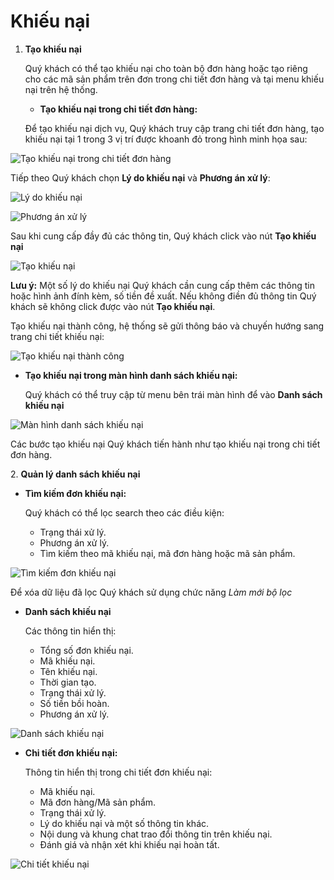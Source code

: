 # Khiếu nại

1.  **Tạo khiếu nại**

    Quý khách có thể tạo khiếu nại cho toàn bộ đơn hàng hoặc tạo riêng cho các mã sản phẩm trên đơn trong chi tiết đơn hàng và tại menu khiếu nại trên hệ thống.

    * **Tạo khiếu nại trong chi tiết đơn hàng:**

    Để tạo khiếu nại dịch vụ, Quý khách truy cập trang chi tiết đơn hàng, tạo khiếu nại tại 1 trong 3 vị trí được khoanh đỏ trong hình minh họa sau:

![Tạo khiếu nại trong chi tiết đơn hàng](https://user-images.githubusercontent.com/73226975/103335483-9ed9cd80-4aa7-11eb-9ad7-6c5ca6c26526.png)

Tiếp theo Quý khách chọn **Lý do khiếu nại** và **Phương án xử lý**:

![Lý do khiếu nại](https://user-images.githubusercontent.com/73226975/103335806-cbdab000-4aa8-11eb-981e-e112c2d07457.png)

![Phương án xử lý](https://user-images.githubusercontent.com/73226975/103335826-dc8b2600-4aa8-11eb-96e7-cee42727f614.png)

Sau khi cung cấp đầy đủ các thông tin, Quý khách click vào nút **Tạo khiếu nại**

![Tạo khiếu nại](https://user-images.githubusercontent.com/73226975/103392322-c97f6100-4b4f-11eb-83b9-17bfa3b97c26.png)

**Lưu ý:** Một số lý do khiếu nại Quý khách cần cung cấp thêm các thông tin hoặc hình ảnh đính kèm, số tiền đề xuất. Nếu không điền đủ thông tin Quý khách sẽ không click được vào nút **Tạo khiếu nại**.

Tạo khiếu nại thành công, hệ thống sẽ gửi thông báo và chuyến hướng sang trang chi tiết khiếu nại:

![Tạo khiếu nại thành công](https://user-images.githubusercontent.com/73226975/103392324-cb492480-4b4f-11eb-9d86-e0ef0e629396.png)

*   **Tạo khiếu nại trong màn hình danh sách khiếu nại:**

    Quý khách có thể truy cập từ menu bên trái màn hình để vào **Danh sách khiếu nại**

![Màn hình danh sách khiếu nại](https://user-images.githubusercontent.com/73226975/103844733-183b7680-50cd-11eb-91fb-197a357fc44f.png)

Các bước tạo khiếu nại Quý khách tiến hành như tạo khiếu nại trong chi tiết đơn hàng.

 2\. **Quản lý danh sách khiếu nại**

*   **Tìm kiếm đơn khiếu nại:**

    Quý khách có thể lọc search theo các điều kiện:

    * Trạng thái xử lý.
    * Phương án xử lý.
    * Tìm kiếm theo mã khiếu nại, mã đơn hàng hoặc mã sản phẩm.

![Tìm kiếm đơn khiếu nại](https://user-images.githubusercontent.com/73226975/103845668-14a8ef00-50cf-11eb-9bc5-44cc5c4ff143.png)

Để xóa dữ liệu đã lọc Quý khách sử dụng chức năng _Làm mới bộ lọc_

*   **Danh sách khiếu nại**

    Các thông tin hiển thị:

    * Tổng số đơn khiếu nại.
    * Mã khiếu nại.
    * Tên khiếu nại.
    * Thời gian tạo.
    * Trạng thái xử lý.
    * Số tiền bồi hoàn.
    * Phương án xử lý.

![Danh sách khiếu nại](https://user-images.githubusercontent.com/73226975/103845671-15da1c00-50cf-11eb-92af-0119c9587d09.png)

*   **Chi tiết đơn khiếu nại:**

    Thông tin hiển thị trong chi tiết đơn khiếu nại:

    * Mã khiếu nại.
    * Mã đơn hàng/Mã sản phẩm.
    * Trạng thái xử lý.
    * Lý do khiếu nại và một số thông tin khác.
    * Nội dung và khung chat trao đổi thông tin trên khiếu nại.
    * Đánh giá và nhận xét khi khiếu nại hoàn tất.

![Chi tiết khiếu nại](https://user-images.githubusercontent.com/73226975/103847999-fee9f880-50d3-11eb-9cac-5eba4dc74364.png)
